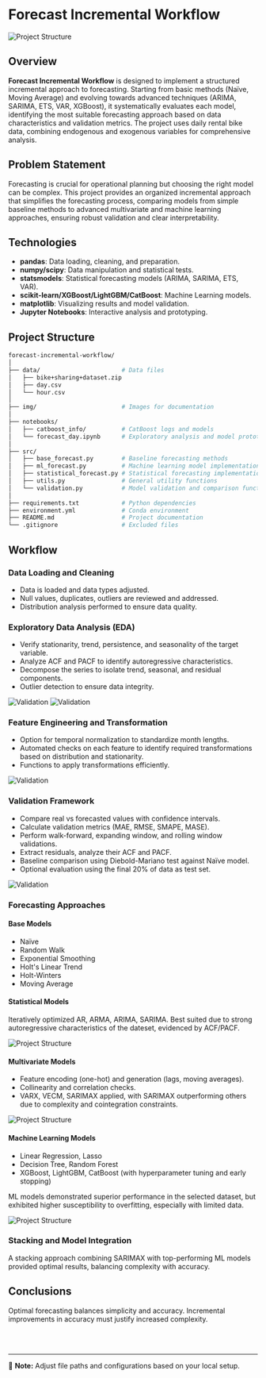 # Forecast Incremental Workflow

![Project Structure](img/project_structure.png)


## Overview
**Forecast Incremental Workflow** is designed to implement a structured incremental approach to forecasting. Starting from basic methods (Naïve, Moving Average) and evolving towards advanced techniques (ARIMA, SARIMA, ETS, VAR, XGBoost), it systematically evaluates each model, identifying the most suitable forecasting approach based on data characteristics and validation metrics. The project uses daily rental bike data, combining endogenous and exogenous variables for comprehensive analysis.

## Problem Statement
Forecasting is crucial for operational planning but choosing the right model can be complex. This project provides an organized incremental approach that simplifies the forecasting process, comparing models from simple baseline methods to advanced multivariate and machine learning approaches, ensuring robust validation and clear interpretability.

## Technologies
- **pandas**: Data loading, cleaning, and preparation.
- **numpy/scipy**: Data manipulation and statistical tests.
- **statsmodels**: Statistical forecasting models (ARIMA, SARIMA, ETS, VAR).
- **scikit-learn/XGBoost/LightGBM/CatBoost**: Machine Learning models.
- **matplotlib**: Visualizing results and model validation.
- **Jupyter Notebooks**: Interactive analysis and prototyping.

## Project Structure

```bash
forecast-incremental-workflow/
│
├── data/                       # Data files
│   ├── bike+sharing+dataset.zip
│   ├── day.csv
│   └── hour.csv
│
├── img/                        # Images for documentation
│
├── notebooks/
│   ├── catboost_info/          # CatBoost logs and models
│   └── forecast_day.ipynb      # Exploratory analysis and model prototyping
│
├── src/
│   ├── base_forecast.py        # Baseline forecasting methods
│   ├── ml_forecast.py          # Machine learning model implementations
│   ├── statistical_forecast.py # Statistical forecasting implementations
│   ├── utils.py                # General utility functions
│   └── validation.py           # Model validation and comparison functions
│
├── requirements.txt            # Python dependencies
├── environment.yml             # Conda environment
├── README.md                   # Project documentation
└── .gitignore                  # Excluded files
```

## Workflow

### Data Loading and Cleaning
- Data is loaded and data types adjusted.
- Null values, duplicates, outliers are reviewed and addressed.
- Distribution analysis performed to ensure data quality.

### Exploratory Data Analysis (EDA)
- Verify stationarity, trend, persistence, and seasonality of the target variable.
- Analyze ACF and PACF to identify autoregressive characteristics.
- Decompose the series to isolate trend, seasonal, and residual components.
- Outlier detection to ensure data integrity.

![Validation](img/decomposition.png)
![Validation](img/acf.png)

### Feature Engineering and Transformation
- Option for temporal normalization to standardize month lengths.
- Automated checks on each feature to identify required transformations based on distribution and stationarity.
- Functions to apply transformations efficiently.

![Validation](img/corr.png)

### Validation Framework
- Compare real vs forecasted values with confidence intervals.
- Calculate validation metrics (MAE, RMSE, SMAPE, MASE).
- Perform walk-forward, expanding window, and rolling window validations.
- Extract residuals, analyze their ACF and PACF.
- Baseline comparison using Diebold-Mariano test against Naïve model.
- Optional evaluation using the final 20% of data as test set.

![Validation](img/validation.png)

### Forecasting Approaches

#### Base Models
- Naïve
- Random Walk
- Exponential Smoothing
- Holt's Linear Trend
- Holt-Winters
- Moving Average

#### Statistical Models
Iteratively optimized AR, ARMA, ARIMA, SARIMA. Best suited due to strong autoregressive characteristics of the dateset, evidenced by ACF/PACF.

![Project Structure](img/ar.png)

#### Multivariate Models
- Feature encoding (one-hot) and generation (lags, moving averages).
- Collinearity and correlation checks.
- VARX, VECM, SARIMAX applied, with SARIMAX outperforming others due to complexity and cointegration constraints.

![Project Structure](img/sarimax.png)

#### Machine Learning Models
- Linear Regression, Lasso
- Decision Tree, Random Forest
- XGBoost, LightGBM, CatBoost (with hyperparameter tuning and early stopping)

ML models demonstrated superior performance in the selected dataset, but exhibited higher susceptibility to overfitting, especially with limited data.

![Project Structure](img/light.png)

### Stacking and Model Integration
A stacking approach combining SARIMAX with top-performing ML models provided optimal results, balancing complexity with accuracy.


## Conclusions
Optimal forecasting balances simplicity and accuracy. Incremental improvements in accuracy must justify increased complexity.

<br></br>

---

📌 **Note:** Adjust file paths and configurations based on your local setup.
